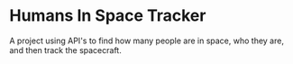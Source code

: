 # Humans In Space Tracker
A project using API's to find how many people are in space, who they are, and then track the spacecraft.

